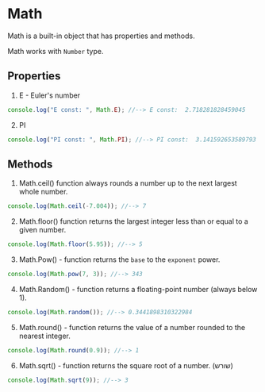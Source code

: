 # Math

Math is a built-in object that has properties and methods.

Math works with `Number` type.

## Properties

1. E - Euler's number

```js
console.log("E const: ", Math.E); //--> E const:  2.718281828459045
```

2. PI

```js
console.log("PI const: ", Math.PI); //--> PI const:  3.141592653589793
```

## Methods

1. Math.ceil() function always rounds a number up to the next largest whole number.

```js
console.log(Math.ceil(-7.004)); //--> 7
```

2. Math.floor() function returns the largest integer less than or equal to a given number.

```js
console.log(Math.floor(5.95)); //--> 5
```

3. Math.Pow() - function returns the `base` to the `exponent` power.

```js
console.log(Math.pow(7, 3)); //--> 343
```

4. Math.Random() - function returns a floating-point number (always below 1).

```js
console.log(Math.random()); //--> 0.3441898310322984
```

5. Math.round() - function returns the value of a number rounded to the nearest integer.

```js
console.log(Math.round(0.9)); //--> 1
```

6. Math.sqrt() - function returns the square root of a number. (שורש)

```js
console.log(Math.sqrt(9)); //--> 3
```
